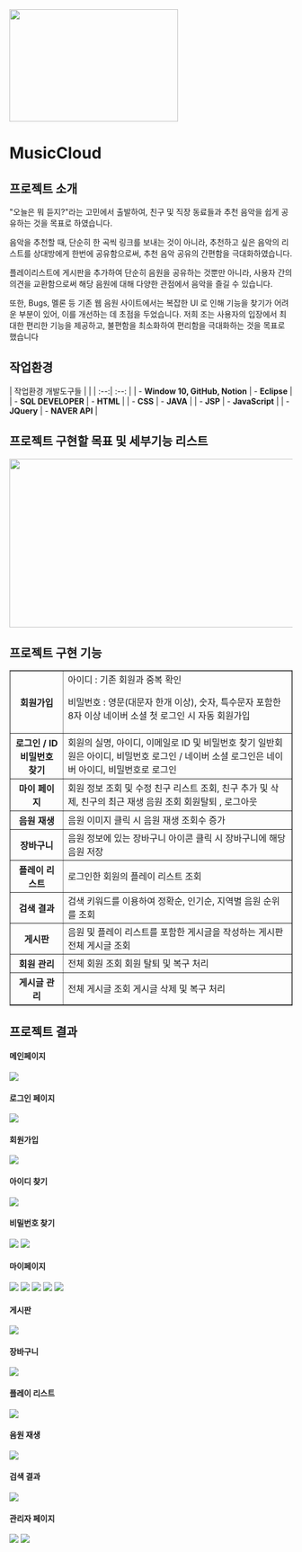 <img src="https://raw.githubusercontent.com/yuiop241114/MusicCloud/WebContent/resources/image/mainlogo.png" width="300" height="200">
<!-- Heading -->
<h1>MusicCloud</h1>
<div>
  <h2>프로젝트 소개</h2>
  

  <p>
    "오늘은 뭐 듣지?"라는 고민에서 출발하여, 친구 및 직장 동료들과 추천
음악을 쉽게 공유하는 것을 목표로 하였습니다.
</p><p>음악을 추천할 때, 단순히 한 곡씩 링크를 보내는 것이 아니라, 추천하고 싶은
음악의 리스트를 상대방에게 한번에 공유함으로써, 추천 음악 공유의
간편함을 극대화하였습니다.</p>
<p>플레이리스트에 게시판을 추가하여 단순히 음원을 공유하는 것뿐만 아니라,
사용자 간의 의견을 교환함으로써 해당 음원에 대해 다양한 관점에서 음악을
즐길 수 있습니다.</p>
<p>또한, Bugs, 멜론 등 기존 웹 음원 사이트에서는 복잡한 UI 로 인해 기능을
찾기가 어려운 부분이 있어, 이를 개선하는 데 초점을 두었습니다.
저희 조는 사용자의 입장에서 최대한 편리한 기능을 제공하고, 불편함을
최소화하여 편리함을 극대화하는 것을 목표로 했습니다</p>
  <p></p>
  

<h2>작업환경</h2>
<p>| 작업환경 개발도구들 |  |
| :--:| :--: |
| -  <strong>Window 10, GitHub, Notion</strong> | -  <strong>Eclipse</strong> |
| -  <strong>SQL DEVELOPER</strong> | -  <strong>HTML</strong> |
| -  <strong>CSS</strong> | -  <strong>JAVA</strong> |
| -  <strong>JSP</strong> | -  <strong>JavaScript</strong> |
| -  <strong>JQuery</strong> | -  <strong>NAVER API</strong> |</p>
<h2>프로젝트 구현할 목표 및 세부기능 리스트</h2>
<img src="MusicCloud/WebContent/resources/image/source.PNG" width="600" height="300">
  

  <h2>프로젝트 구현 기능</h2>
  <table border="1">
    <tbody><tr>
      <th><b>회원가입</b></th>
      <td><span>아이디 : 기존 회원과 중복 확인

비밀번호 : 영문(대문자 한개 이상), 숫자, 특수문자 포함한 8자 이상
네이버 소셜 첫 로그인 시 자동 회원가입 
    </span></td>
    </tr>
    <tr>
      <th><b>로그인 / ID
비밀번호 찾기</b></th>
      <td><span>회원의 실명, 아이디, 이메일로 ID 및 비밀번호 찾기
일반회원은 아이디, 비밀번호 로그인 / 네이버 소셜 로그인은 네이버 아이디, 비밀번호로  로그인
    </span></td>
    </tr>
    <tr>
      <th><b>마이 페이지</b></th>
      <td><span>회원 정보 조회 및 수정
친구 리스트 조회, 친구  추가 및 삭제, 친구의 최근 재생 음원 조회
회원탈퇴 , 로그아웃
    </span></td>
    </tr>
    <tr>
      <th><b>음원 재생</b></th>
      <td><span>음원 이미지 클릭 시 음원 재생
조회수 증가 
    </span></td>
    </tr>
    <tr>
      <th><b>장바구니</b></th>
      <td><span>음원 정보에 있는 장바구니 아이콘 클릭 시 장바구니에 해당 음원 저장
    </span></td>
    </tr>
    <tr>
      <th><b>플레이 리스트</b></th>
      <td><span>로그인한 회원의 플레이 리스트 조회
    </span></td>
    </tr>
    <tr>
      <th><b>검색 결과</b></th>
      <td><span>검색 키워드를 이용하여 정확순, 인기순, 지역별 음원 순위를 조회
    </span></td>
    </tr>
    <tr>
      <th><b>게시판</b></th>
      <td><span>음원 및 플레이 리스트를 포함한 게시글을 작성하는 게시판
전체 게시글 조회
    </span></td>
    </tr>
    <tr>
      <th><b>회원 관리</b></th>
      <td><span>전체 회원 조회
회원 탈퇴 및 복구 처리
    </span></td>
    </tr>
    <tr>
      <th><b>게시글 관리</b></th>
      <td><span>전체 게시글 조회
게시글 삭제 및 복구 처리
    </span></td>
    </tr>
  </tbody></table>


<h2>프로젝트 결과</h2>
<h4>메인페이지</h4>
<img src="./MusicCloud/WebContent/resources/image/메인페이지.png">
<h4>로그인 페이지</h4>
<img src="./MusicCloud/WebContent/resources/image/로그인.png">
<h4>회원가입</h4>
<img src="./MusicCloud/WebContent/resources/image/회원가입.PNG">
<h4>아이디 찾기</h4>
<img src="./MusicCloud/WebContent/resources/image/아이디찾기.PNG">
<h4>비밀번호 찾기</h4>
<img src="./MusicCloud/WebContent/resources/image/비밀번호 찾기.PNG">
<img src="./MusicCloud/WebContent/resources/image/비밀번호찾기2.PNG">
<h4>마이페이지</h4>
<img src="./MusicCloud/WebContent/resources/image/마이페이지1.png">
<img src="./MusicCloud/WebContent/resources/image/마이페이지2.png">
<img src="./MusicCloud/WebContent/resources/image/마이페이지3.png">
<img src="./MusicCloud/WebContent/resources/image/마이페이지4.png">
<img src="./MusicCloud/WebContent/resources/image/마이페이지5.png">
<h4>게시판</h4>
<img src="./MusicCloud/WebContent/resources/image/게시판.PNG">
<h4>장바구니</h4>
<img src="./MusicCloud/WebContent/resources/image/장바구니.PNG">
<h4>플레이 리스트</h4>
<img src="./MusicCloud/WebContent/resources/image/플레이리스트.PNG">
<h4>음원 재생</h4>
<img src="./MusicCloud/WebContent/resources/image/음원재생.png">
<h4>검색 결과</h4>
<img src="./MusicCloud/WebContent/resources/image/검색결과.png">
<h4>관리자 페이지</h4>
<img src="./MusicCloud/WebContent/resources/image/회원삭제.png">
<img src="./MusicCloud/WebContent/resources/image/게시글삭제.png">
</div>
